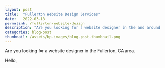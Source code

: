 ```yaml
---
layout: post
title:  "Fullerton Website Design Services"
date:   2022-03-18
permalink: /fullerton-website-design
description: "Are you looking for a website designer in the and around the city of Fullerton California" 
categories: blog-post
thumbnail: /assets/bp-images/blog-post-thumbnail.png
---
```


Are you looking for a website designer in the Fullerton, CA area. 

Hello, 
